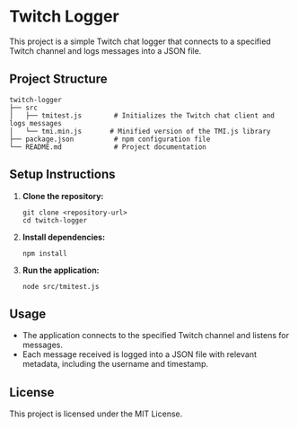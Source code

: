 # Twitch Logger

This project is a simple Twitch chat logger that connects to a specified Twitch channel and logs messages into a JSON file.

## Project Structure

```
twitch-logger
├── src
│   ├── tmitest.js        # Initializes the Twitch chat client and logs messages
│   └── tmi.min.js       # Minified version of the TMI.js library
├── package.json          # npm configuration file
└── README.md             # Project documentation
```

## Setup Instructions

1. **Clone the repository:**
   ```
   git clone <repository-url>
   cd twitch-logger
   ```

2. **Install dependencies:**
   ```
   npm install
   ```

3. **Run the application:**
   ```
   node src/tmitest.js
   ```

## Usage

- The application connects to the specified Twitch channel and listens for messages.
- Each message received is logged into a JSON file with relevant metadata, including the username and timestamp.

## License

This project is licensed under the MIT License.